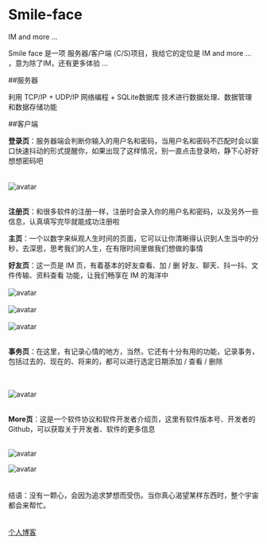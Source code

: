 # Smile-face

IM and more ...


Smile face 是一项 服务器/客户端 (C/S)项目，我给它的定位是 IM and more ... ，意为除了IM，还有更多体验 ...

##服务器  

利用 TCP/IP + UDP/IP 网络编程 + SQLite数据库 技术进行数据处理、数据管理和数据存储功能

##客户端   

**登录页**：服务器端会判断你输入的用户名和密码，当用户名和密码不匹配时会以窗口快速抖动的形式提醒你，如果出现了这样情况，别一直点击登录哟，静下心好好想想密码吧   
<br><br>
![avatar](https://wx1.sinaimg.cn/mw1024/007Diza3ly1g6k9j8m9d8j30x90hc47a.jpg)
<br><br>

**注册页**：和很多软件的注册一样，注册时会录入你的用户名和密码，以及另外一些信息，认真填写完毕就能成功注册啦


**主页**：一个以数字来纵观人生时间的页面，它可以让你清晰得认识到人生当中的分秒，去深思，思考我们的人生，在有限时间里做我们想做的事情


**好友页**：这一页是 IM 页，有着基本的好友查看、加 / 删 好友、聊天、抖一抖、文件传输、资料查看 功能，让我们畅享在 IM 的海洋中
<br><br>
![avatar](https://wx4.sinaimg.cn/mw1024/007Diza3ly1g6k9j84iubj30rs0gojui.jpg)
<br><br>
![avatar](https://wx2.sinaimg.cn/mw1024/007Diza3ly1g6k9j5y2mcj30rs0gowfw.jpg)
<br><br>
![avatar](https://wx4.sinaimg.cn/mw1024/007Diza3ly1g6k9j76bfaj30rs0gojt5.jpg)
<br><br>

**事务页**：在这里，有记录心情的地方，当然，它还有十分有用的功能，记录事务，包括过去的、现在的、将来的，都可以进行选定日期添加 / 查看 / 删除

<br><br>
![avatar](https://wx3.sinaimg.cn/mw1024/007Diza3ly1g6k9j7jt22j30rs0gotb0.jpg)
<br><br>

**More页**：这是一个软件协议和软件开发者介绍页，这里有软件版本号、开发者的Github，可以获取关于开发者、软件的更多信息
<br><br>

![avatar](https://wx3.sinaimg.cn/mw1024/007Diza3ly1g6k9j5z1efj30rs0gotbh.jpg)

![avatar](https://wx2.sinaimg.cn/mw1024/007Diza3ly1g6k9j6ee4tj30rs0gotby.jpg)
<br><br><br>
结语：没有一颗心，会因为追求梦想而受伤。当你真心渴望某样东西时，整个宇宙都会来帮忙。
<br><br><br>
[个人博客](https://oubc.github.io "个人博客，欢迎来访!")